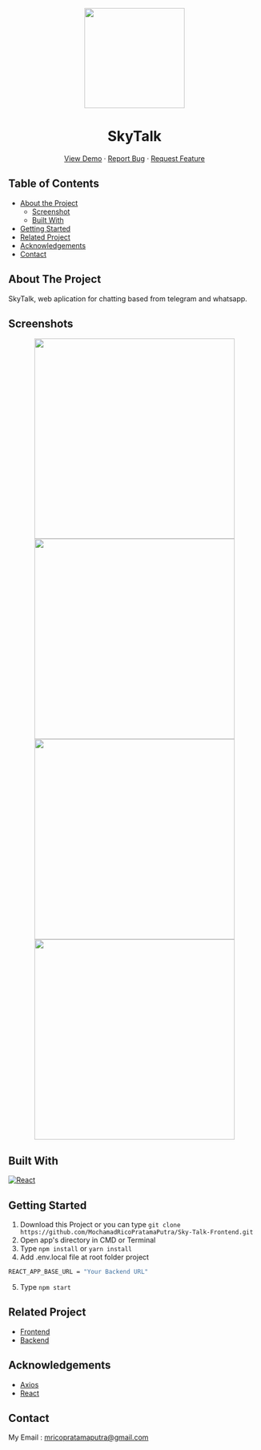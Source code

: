 <p align="center">
  <image align="center" width="200" src='./src/assets/logo.png' />
  <h1 align='center'>SkyTalk</h1>
</p>
  <p align="center">
    <a href="https://skytalk.vercel.app/">View Demo</a>
    ·
    <a href="https://github.com/MochamadRicoPratamaPutra/Sky-Talk-Frontend/issues">Report Bug</a>
    ·
    <a href="https://github.com/MochamadRicoPratamaPutra/Sky-Talk-Frontend/pulls">Request Feature</a>
  </p>

<!-- TABLE OF CONTENTS -->
## Table of Contents

* [About the Project](#about-the-project)
  * [Screenshot](#screenshots)
  * [Built With](#built-with)
* [Getting Started](#getting-started)
* [Related Project](#related-project)
* [Acknowledgements](#acknowledgements)
* [Contact](#contact)

<!-- ABOUT THE PROJECT -->
## About The Project

SkyTalk, web aplication for chatting based from telegram and whatsapp.

## Screenshots
<p align="center">
  <image src='https://i.imgur.com/b6s84pN.png' width=400px/>
  <image src='https://i.imgur.com/i2SOD4E.png' width=400px/>
  <image src='https://cdn.discordapp.com/attachments/886981620186357770/888085849433075712/unknown.png' width=400px/>
  <image src='https://cdn.discordapp.com/attachments/886981620186357770/888086276669075466/unknown.png' width=400px/>
</p>

## Built With

[![React](https://img.shields.io/badge/React-17.0.2-blue)](https://reactjs.org/)

<!-- GETTING STARTED -->

## Getting Started

1. Download this Project or you can type `git clone https://github.com/MochamadRicoPratamaPutra/Sky-Talk-Frontend.git`
2. Open app's directory in CMD or Terminal
3. Type `npm install` or `yarn install`
4. Add .env.local file at root folder project

```sh
REACT_APP_BASE_URL = "Your Backend URL"
```

5. Type `npm start`

<!-- RELATED PROJECT -->

## Related Project

- [Frontend](https://github.com/MochamadRicoPratamaPutra/Sky-Talk-Frontend)
- [Backend](https://github.com/MochamadRicoPratamaPutra/Sky-Talk-Backend)

<!-- ACKNOWLEDGEMENTS -->
## Acknowledgements

- [Axios](https://www.npmjs.com/package/axios)
- [React](https://reactjs.org/)

<!-- CONTACT -->
## Contact

My Email : mricopratamaputra@gmail.com
